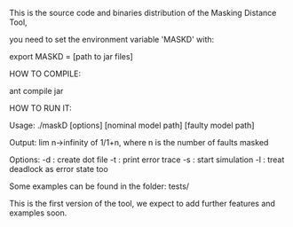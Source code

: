 This is the source code and binaries distribution of the Masking Distance Tool,

you need to set the environment variable 'MASKD' with:

export MASKD = [path to jar files]

HOW TO COMPILE:

ant compile jar

HOW TO RUN IT:

Usage: ./maskD [options] [nominal model path] [faulty model path]

Output: lim n->infinity of 1/1+n, where n is the number of faults masked

Options: 
-d : create dot file 
-t : print error trace 
-s : start simulation 
-l : treat deadlock as error state too
 

Some examples can be found
in the folder: tests/

This is the first version of the tool, we expect to add further features and examples
soon.

